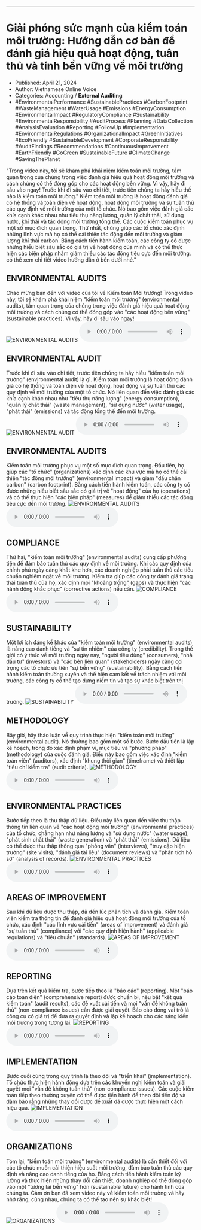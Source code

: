 
---

# Giải phóng sức mạnh của kiểm toán môi trường: Hướng dẫn cơ bản để đánh giá hiệu quả hoạt động, tuân thủ và tính bền vững về môi trường

- Published: April 21, 2024
- Author: Vietnamese Online Voice
- Categories: Accounting / **External Auditing**
- #EnvironmentalPerformance #SustainablePractices #CarbonFootprint #WasteManagement #WaterUsage #Emissions #EnergyConsumption #EnvironmentalImpact #RegulatoryCompliance #Sustainability #EnvironmentalResponsibility #AuditProcess #Planning #DataCollection #AnalysisEvaluation #Reporting #FollowUp #Implementation #EnvironmentalRegulations #OrganizationalImpact #GreenInitiatives #EcoFriendly #SustainableDevelopment #CorporateResponsibility #AuditFindings #Recommendations #ContinuousImprovement #EarthFriendly #GoGreen #SustainableFuture #ClimateChange #SavingThePlanet

"Trong video này, tôi sẽ khám phá khái niệm kiểm toán môi trường, tầm quan trọng của chúng trong việc đánh giá hiệu quả hoạt động môi trường và cách chúng có thể đóng góp cho các hoạt động bền vững. Vì vậy, hãy đi sâu vào ngay! Trước khi đi sâu vào chi tiết, trước tiên chúng ta hãy hiểu thế nào là kiểm toán môi trường." Kiểm toán môi trường là hoạt động đánh giá có hệ thống và toàn diện về hoạt động, hoạt động môi trường và sự tuân thủ các quy định về môi trường của một tổ chức. Nó bao gồm việc đánh giá các khía cạnh khác nhau như tiêu thụ năng lượng, quản lý chất thải, sử dụng nước, khí thải và tác động môi trường tổng thể. Các cuộc kiểm toán phục vụ một số mục đích quan trọng. Thứ nhất, chúng giúp các tổ chức xác định những lĩnh vực mà họ có thể cải thiện tác động đến môi trường và giảm lượng khí thải carbon. Bằng cách tiến hành kiểm toán, các công ty có được những hiểu biết sâu sắc có giá trị về hoạt động của mình và có thể thực hiện các biện pháp nhằm giảm thiểu các tác động tiêu cực đến môi trường. có thể xem chi tiết video hướng dẫn ở bên dưới nhé."


## ENVIRONMENTAL AUDITS

Chào mừng bạn đến với video của tôi về Kiểm toán Môi trường! Trong video này, tôi sẽ khám phá khái niệm "kiểm toán môi trường" (environmental audits), tầm quan trọng của chúng trong việc đánh giá hiệu quả hoạt động môi trường và cách chúng có thể đóng góp vào "các hoạt động bền vững" (sustainable practices). Vì vậy, hãy đi sâu vào ngay!
![ENVIRONMENTAL AUDITS](https://http-archiver-apis-production-80.schnworks.com/storage/images/transitions/2024-04-21/transition-16845292445-Montserrat-ExtraBold-7B1FA2.jpg)
<audio controls>
    <source src="https://http-archiver-apis-production-80.schnworks.com/storage/audio/file-8252010712.mp3" type="audio/mpeg">
</audio>



## ENVIRONMENTAL AUDIT

Trước khi đi sâu vào chi tiết, trước tiên chúng ta hãy hiểu "kiểm toán môi trường" (environmental audit) là gì. Kiểm toán môi trường là hoạt động đánh giá có hệ thống và toàn diện về hoạt động, hoạt động và sự tuân thủ các quy định về môi trường của một tổ chức. Nó liên quan đến việc đánh giá các khía cạnh khác nhau như "tiêu thụ năng lượng" (energy consumption), "quản lý chất thải" (waste management), "sử dụng nước" (water usage), "phát thải" (emissions) và tác động tổng thể đến môi trường.
![ENVIRONMENTAL AUDIT](https://http-archiver-apis-production-80.schnworks.com/storage/images/transitions/2024-04-21/transition-41496136080-Montserrat-Regular-1A237E.jpg)
<audio controls>
    <source src="https://http-archiver-apis-production-80.schnworks.com/storage/audio/file-27532156345.mp3" type="audio/mpeg">
</audio>



## ENVIRONMENTAL AUDITS

Kiểm toán môi trường phục vụ một số mục đích quan trọng. Đầu tiên, họ giúp các "tổ chức" (organizations) xác định các khu vực mà họ có thể cải thiện "tác động môi trường" (environmental impact) và giảm "dấu chân carbon" (carbon footprint). Bằng cách tiến hành kiểm toán, các công ty có được những hiểu biết sâu sắc có giá trị về "hoạt động" của họ (operations) và có thể thực hiện "các biện pháp" (measures) để giảm thiểu các tác động tiêu cực đến môi trường.
![ENVIRONMENTAL AUDITS](https://http-archiver-apis-production-80.schnworks.com/storage/images/transitions/2024-04-21/transition-375985379-Montserrat-Bold-880E4F.jpg)
<audio controls>
    <source src="https://http-archiver-apis-production-80.schnworks.com/storage/audio/file-12467378279.mp3" type="audio/mpeg">
</audio>



## COMPLIANCE

Thứ hai, "kiểm toán môi trường" (environmental audits) cung cấp phương tiện để đảm bảo tuân thủ các quy định về môi trường. Khi các quy định của chính phủ ngày càng khắt khe hơn, các doanh nghiệp phải tuân thủ các tiêu chuẩn nghiêm ngặt về môi trường. Kiểm tra giúp các công ty đánh giá trạng thái tuân thủ của họ, xác định mọi "khoảng trống" (gaps) và thực hiện "các hành động khắc phục" (corrective actions) nếu cần.
![COMPLIANCE](https://http-archiver-apis-production-80.schnworks.com/storage/images/transitions/2024-04-21/transition--13492559995-Montserrat-Medium-283593.jpg)
<audio controls>
    <source src="https://http-archiver-apis-production-80.schnworks.com/storage/audio/file-30964574630.mp3" type="audio/mpeg">
</audio>



## SUSTAINABILITY

Một lợi ích đáng kể khác của "kiểm toán môi trường" (environmental audits) là nâng cao danh tiếng và "sự tín nhiệm" của công ty (credibility). Trong thế giới có ý thức về môi trường ngày nay, "người tiêu dùng" (consumers), "nhà đầu tư" (investors) và "các bên liên quan" (stakeholders) ngày càng coi trọng các tổ chức ưu tiên "sự bền vững" (sustainability). Bằng cách tiến hành kiểm toán thường xuyên và thể hiện cam kết về trách nhiệm với môi trường, các công ty có thể tạo dựng niềm tin và tạo sự khác biệt trên thị trường.
![SUSTAINABILITY](https://http-archiver-apis-production-80.schnworks.com/storage/images/transitions/2024-04-21/transition--50240672862-Montserrat-SemiBold-512DA8.jpg)
<audio controls>
    <source src="https://http-archiver-apis-production-80.schnworks.com/storage/audio/file-59025678029.mp3" type="audio/mpeg">
</audio>



## METHODOLOGY

Bây giờ, hãy thảo luận về quy trình thực hiện "kiểm toán môi trường" (environmental audit). Nó thường bao gồm một số bước. Bước đầu tiên là lập kế hoạch, trong đó xác định phạm vi, mục tiêu và "phương pháp" (methodology) của cuộc đánh giá. Điều này bao gồm việc xác định "kiểm toán viên" (auditors), xác định "khung thời gian" (timeframe) và thiết lập "tiêu chí kiểm tra" (audit criteria).
![METHODOLOGY](https://http-archiver-apis-production-80.schnworks.com/storage/images/transitions/2024-04-21/transition--923821953-Montserrat-SemiBold-004895.jpg)
<audio controls>
    <source src="https://http-archiver-apis-production-80.schnworks.com/storage/audio/file-21652321455.mp3" type="audio/mpeg">
</audio>



## ENVIRONMENTAL PRACTICES

Bước tiếp theo là thu thập dữ liệu. Điều này liên quan đến việc thu thập thông tin liên quan về "các hoạt động môi trường" (environmental practices) của tổ chức, chẳng hạn như năng lượng và "sử dụng nước" (water usage), "phát sinh chất thải" (waste generation) và "phát thải" (emissions). Dữ liệu có thể được thu thập thông qua "phỏng vấn" (interviews), "truy cập hiện trường" (site visits), "đánh giá tài liệu" (document reviews) và "phân tích hồ sơ" (analysis of records).
![ENVIRONMENTAL PRACTICES](https://http-archiver-apis-production-80.schnworks.com/storage/images/transitions/2024-04-21/transition--2315179693-Montserrat-Regular-880E4F.jpg)
<audio controls>
    <source src="https://http-archiver-apis-production-80.schnworks.com/storage/audio/file-13510307367.mp3" type="audio/mpeg">
</audio>



## AREAS OF IMPROVEMENT

Sau khi dữ liệu được thu thập, đã đến lúc phân tích và đánh giá. Kiểm toán viên kiểm tra thông tin để đánh giá hiệu quả hoạt động môi trường của tổ chức, xác định "các lĩnh vực cải tiến" (areas of improvement) và đánh giá "sự tuân thủ" (compliance) với "các quy định hiện hành" (applicable regulations) và "tiêu chuẩn" (standards).
![AREAS OF IMPROVEMENT](https://http-archiver-apis-production-80.schnworks.com/storage/images/transitions/2024-04-21/transition-12364867492-Montserrat-Medium-303F9F.jpg)
<audio controls>
    <source src="https://http-archiver-apis-production-80.schnworks.com/storage/audio/file-5439170123.mp3" type="audio/mpeg">
</audio>



## REPORTING

Dựa trên kết quả kiểm tra, bước tiếp theo là "báo cáo" (reporting). Một "báo cáo toàn diện" (comprehensive report) được chuẩn bị, nêu bật "kết quả kiểm toán" (audit results), các đề xuất cải tiến và mọi "vấn đề không tuân thủ" (non-compliance issues) cần được giải quyết. Báo cáo đóng vai trò là công cụ có giá trị để đưa ra quyết định và lập kế hoạch cho các sáng kiến ​​môi trường trong tương lai.
![REPORTING](https://http-archiver-apis-production-80.schnworks.com/storage/images/transitions/2024-04-21/transition--10141510557-Montserrat-Bold-9C27B0.jpg)
<audio controls>
    <source src="https://http-archiver-apis-production-80.schnworks.com/storage/audio/file-13322635547.mp3" type="audio/mpeg">
</audio>



## IMPLEMENTATION

Bước cuối cùng trong quy trình là theo dõi và "triển khai" (implementation). Tổ chức thực hiện hành động dựa trên các khuyến nghị kiểm toán và giải quyết mọi "vấn đề không tuân thủ" (non-compliance issues). Các cuộc kiểm toán tiếp theo thường xuyên có thể được tiến hành để theo dõi tiến độ và đảm bảo rằng những thay đổi được đề xuất đã được thực hiện một cách hiệu quả.
![IMPLEMENTATION](https://http-archiver-apis-production-80.schnworks.com/storage/images/transitions/2024-04-21/transition-1018137959-Montserrat-Regular-9C27B0.jpg)
<audio controls>
    <source src="https://http-archiver-apis-production-80.schnworks.com/storage/audio/file-38327685918.mp3" type="audio/mpeg">
</audio>



## ORGANIZATIONS

Tóm lại, "kiểm toán môi trường" (environmental audits) là cần thiết đối với các tổ chức muốn cải thiện hiệu suất môi trường, đảm bảo tuân thủ các quy định và nâng cao danh tiếng của họ. Bằng cách tiến hành kiểm toán kỹ lưỡng và thực hiện những thay đổi cần thiết, doanh nghiệp có thể đóng góp vào một "tương lai bền vững" hơn (sustainable future) cho hành tinh của chúng ta. Cảm ơn bạn đã xem video này về kiểm toán môi trường và hãy nhớ rằng, cùng nhau, chúng ta có thể tạo nên sự khác biệt!
![ORGANIZATIONS](https://http-archiver-apis-production-80.schnworks.com/storage/images/transitions/2024-04-21/transition-13965958909-Montserrat-Medium-512DA8.jpg)
<audio controls>
    <source src="https://http-archiver-apis-production-80.schnworks.com/storage/audio/file-5138255477.mp3" type="audio/mpeg">
</audio>

